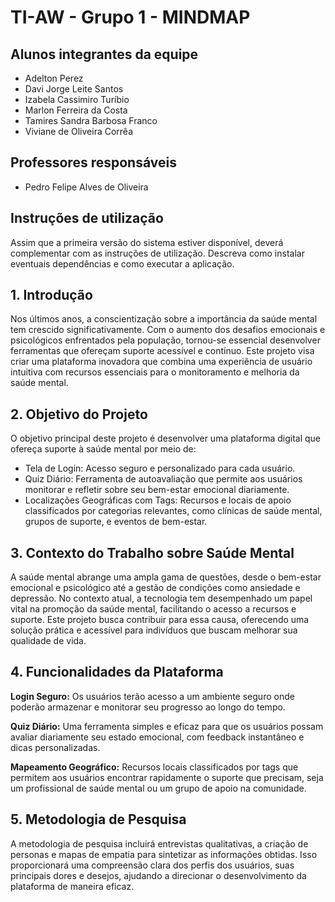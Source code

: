 # TI-AW - Grupo 1 - MINDMAP

## Alunos integrantes da equipe

* Adelton Perez
* Davi Jorge Leite Santos
* Izabela Cassimiro Turíbio
* Marlon Ferreira da Costa
* Tamires Sandra Barbosa Franco
* Viviane de Oliveira Corrêa

## Professores responsáveis

* Pedro Felipe Alves de Oliveira

## Instruções de utilização

Assim que a primeira versão do sistema estiver disponível, deverá complementar com as instruções de utilização. Descreva como instalar eventuais dependências e como executar a aplicação.

## 1. Introdução
Nos últimos anos, a conscientização sobre a importância da saúde mental tem crescido significativamente. Com o aumento dos desafios emocionais e psicológicos enfrentados pela população, tornou-se essencial desenvolver ferramentas que ofereçam suporte acessível e contínuo. Este projeto visa criar uma plataforma inovadora que combina uma experiência de usuário intuitiva com recursos essenciais para o monitoramento e melhoria da saúde mental.

## 2. Objetivo do Projeto
O objetivo principal deste projeto é desenvolver uma plataforma digital que ofereça suporte à saúde mental por meio de:

* Tela de Login: Acesso seguro e personalizado para cada usuário.
* Quiz Diário: Ferramenta de autoavaliação que permite aos usuários monitorar e refletir sobre seu bem-estar emocional diariamente.
* Localizações Geográficas com Tags: Recursos e locais de apoio classificados por categorias relevantes, como clínicas de saúde mental, grupos de suporte, e eventos de bem-estar.

## 3. Contexto do Trabalho sobre Saúde Mental
A saúde mental abrange uma ampla gama de questões, desde o bem-estar emocional e psicológico até a gestão de condições como ansiedade e depressão. No contexto atual, a tecnologia tem desempenhado um papel vital na promoção da saúde mental, facilitando o acesso a recursos e suporte. Este projeto busca contribuir para essa causa, oferecendo uma solução prática e acessível para indivíduos que buscam melhorar sua qualidade de vida.

## 4. Funcionalidades da Plataforma
**Login Seguro:** Os usuários terão acesso a um ambiente seguro onde poderão armazenar e monitorar seu progresso ao longo do tempo.

**Quiz Diário:** Uma ferramenta simples e eficaz para que os usuários possam avaliar diariamente seu estado emocional, com feedback instantâneo e dicas personalizadas.

**Mapeamento Geográfico:** Recursos locais classificados por tags que permitem aos usuários encontrar rapidamente o suporte que precisam, seja um profissional de saúde mental ou um grupo de apoio na comunidade.

## 5. Metodologia de Pesquisa
A metodologia de pesquisa incluirá entrevistas qualitativas, a criação de personas e mapas de empatia para sintetizar as informações obtidas. Isso proporcionará uma compreensão clara dos perfis dos usuários, suas principais dores e desejos, ajudando a direcionar o desenvolvimento da plataforma de maneira eficaz.
